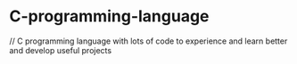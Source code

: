 # C-programming-language
// C programming language with lots of code to experience and learn better and develop useful projects
